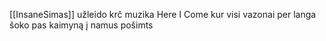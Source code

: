 [[InsaneSimas]] užleido krč muzika Here I Come kur visi vazonai per langa šoko pas kaimyną į namus pošimts